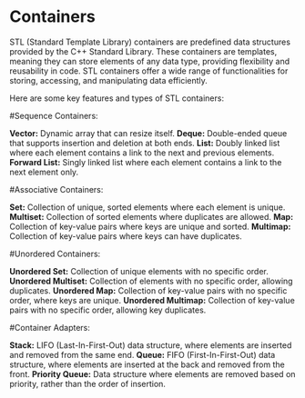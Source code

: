 # Containers

STL (Standard Template Library) containers are predefined data structures provided by the C++ Standard Library. These containers are templates, meaning they can store elements of any data type, providing flexibility and reusability in code. STL containers offer a wide range of functionalities for storing, accessing, and manipulating data efficiently.

Here are some key features and types of STL containers:

#Sequence Containers:

**Vector:** Dynamic array that can resize itself.
**Deque:** Double-ended queue that supports insertion and deletion at both ends.
**List:** Doubly linked list where each element contains a link to the next and previous elements.
**Forward List:** Singly linked list where each element contains a link to the next element only.

#Associative Containers:

**Set:** Collection of unique, sorted elements where each element is unique.
**Multiset:** Collection of sorted elements where duplicates are allowed.
**Map:** Collection of key-value pairs where keys are unique and sorted.
**Multimap:** Collection of key-value pairs where keys can have duplicates.

#Unordered Containers:

**Unordered Set:** Collection of unique elements with no specific order.
**Unordered Multiset:** Collection of elements with no specific order, allowing duplicates.
**Unordered Map:** Collection of key-value pairs with no specific order, where keys are unique.
**Unordered Multimap:** Collection of key-value pairs with no specific order, allowing key duplicates.

#Container Adapters:

**Stack:** LIFO (Last-In-First-Out) data structure, where elements are inserted and removed from the same end.
**Queue:** FIFO (First-In-First-Out) data structure, where elements are inserted at the back and removed from the front.
**Priority Queue:** Data structure where elements are removed based on priority, rather than the order of insertion.
